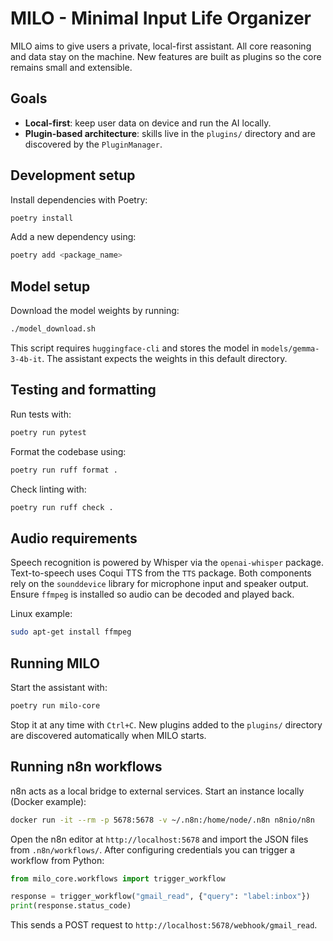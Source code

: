 # MILO - Minimal Input Life Organizer

MILO aims to give users a private, local-first assistant. All core reasoning and data stay on the machine. New features are built as plugins so the core remains small and extensible.

## Goals
- **Local-first**: keep user data on device and run the AI locally.
- **Plugin-based architecture**: skills live in the `plugins/` directory and are discovered by the `PluginManager`.

## Development setup
Install dependencies with Poetry:

```bash
poetry install
```

Add a new dependency using:

```bash
poetry add <package_name>
```

## Model setup
Download the model weights by running:

```bash
./model_download.sh
```

This script requires `huggingface-cli` and stores the model in
`models/gemma-3-4b-it`. The assistant expects the weights in this default
directory.


## Testing and formatting
Run tests with:

```bash
poetry run pytest
```

Format the codebase using:

```bash
poetry run ruff format .
```

Check linting with:

```bash
poetry run ruff check .
```

## Audio requirements
Speech recognition is powered by Whisper via the `openai-whisper` package.
Text-to-speech uses Coqui TTS from the `TTS` package. Both components rely
on the `sounddevice` library for microphone input and speaker output.
Ensure `ffmpeg` is installed so audio can be decoded and played back.

Linux example:

```bash
sudo apt-get install ffmpeg
```

## Running MILO
Start the assistant with:

```bash
poetry run milo-core
```

Stop it at any time with `Ctrl+C`. New plugins added to the `plugins/`
directory are discovered automatically when MILO starts.

## Running n8n workflows
n8n acts as a local bridge to external services. Start an instance locally (Docker example):

```bash
docker run -it --rm -p 5678:5678 -v ~/.n8n:/home/node/.n8n n8nio/n8n
```

Open the n8n editor at `http://localhost:5678` and import the JSON files from `.n8n/workflows/`. After configuring credentials you can trigger a workflow from Python:

```python
from milo_core.workflows import trigger_workflow

response = trigger_workflow("gmail_read", {"query": "label:inbox"})
print(response.status_code)
```

This sends a POST request to `http://localhost:5678/webhook/gmail_read`.

